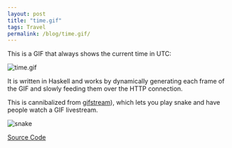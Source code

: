 ```yaml
---
layout: post
title: "time.gif"
tags: Travel
permalink: /blog/time.gif/
---
```


This is a GIF that always shows the current time in UTC:

![time.gif](/time.gif)

It is written in Haskell and works by dynamically generating each frame of the GIF and slowly feeding them over the HTTP connection.

This is cannibalized from [gifstream](https://github.com/def-/gifstream)), which lets you play snake and have people watch a GIF livestream.

![snake](https://raw.githubusercontent.com/def-/gifstream/master/snake.gif)

[Source Code](https://github.com/def-/time.gif)
